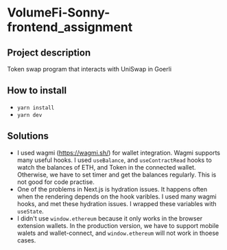 # VolumeFi-Sonny-frontend_assignment

## Project description
Token swap program that interacts with UniSwap in Goerli

## How to install
- `yarn install`
- `yarn dev`

## Solutions
- I used wagmi (https://wagmi.sh/) for wallet integration. Wagmi supports many useful hooks. I used `useBalance`, and `useContractRead` hooks to watch the balances of ETH, and Token in the connected wallet.  
Otherwise, we have to set timer and get the balances regularly. This is not good for code practise.
- One of the problems in Next.js is hydration issues. It happens often when the rendering depends on the hook varibles. I used many wagmi hooks, and met these hydration issues. I wrapped these variables with `useState`.
- I didn't use `window.ethereum` because it only works in the browser extension wallets. In the production version, we have to support mobile walets and wallet-connect, and `window.ethereum` will not work in thoese cases.

